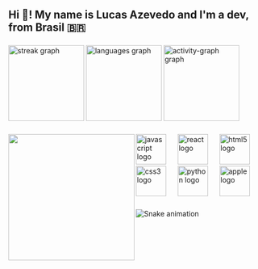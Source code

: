 <h2 align="left">Hi 👋! My name is Lucas Azevedo and I'm a dev, from Brasil 🇧🇷</h2>

###

<div align="left">
  <img src="https://streak-stats.demolab.com?user=lucasazevedd&locale=en&mode=daily&theme=tokyonight&hide_border=true&border_radius=5" height="150" alt="streak graph"  />
  <img src="https://github-readme-stats.vercel.app/api/top-langs?username=lucasazevedd&locale=en&hide_title=false&layout=compact&card_width=320&langs_count=5&theme=tokyonight&hide_border=true" height="150" alt="languages graph"  />
  <img src="https://github-readme-activity-graph.vercel.app/graph?username=lucasazevedd&theme=tokyo-night&area=false&hide_border=true&hide_title=true" height="150" alt="activity-graph graph"  />
</div>

###

<img align="left" height="250" src="https://i.giphy.com/media/v1.Y2lkPTc5MGI3NjExNWFtMm02MGl1cDkwaHE0dnNvcTBvczd0eHloN2N5OGM4dnM0d2hsMCZlcD12MV9pbnRlcm5hbF9naWZfYnlfaWQmY3Q9Zw/Tz30dcgKE3GCTYpxol/giphy.gif"  />

###

<div align="left">
  <img src="https://cdn.jsdelivr.net/gh/devicons/devicon/icons/javascript/javascript-original.svg" height="60" alt="javascript logo"  />
  <img width="15" />
  <img src="https://cdn.jsdelivr.net/gh/devicons/devicon/icons/react/react-original.svg" height="60" alt="react logo"  />
  <img width="15" />
  <img src="https://cdn.jsdelivr.net/gh/devicons/devicon/icons/html5/html5-original.svg" height="60" alt="html5 logo"  />
  <img width="15" />
  <img src="https://cdn.jsdelivr.net/gh/devicons/devicon/icons/css3/css3-original.svg" height="60" alt="css3 logo"  />
  <img width="15" />
  <img src="https://cdn.jsdelivr.net/gh/devicons/devicon/icons/python/python-original.svg" height="60" alt="python logo"  />
  <img width="15" />
  <img src="https://cdn.jsdelivr.net/gh/devicons/devicon/icons/apple/apple-original.svg" height="60" alt="apple logo"  />
</div>

###

<img src="https://raw.githubusercontent.com/lucasazevedd/lucasazevedd/output/snake.svg" alt="Snake animation" />

###
